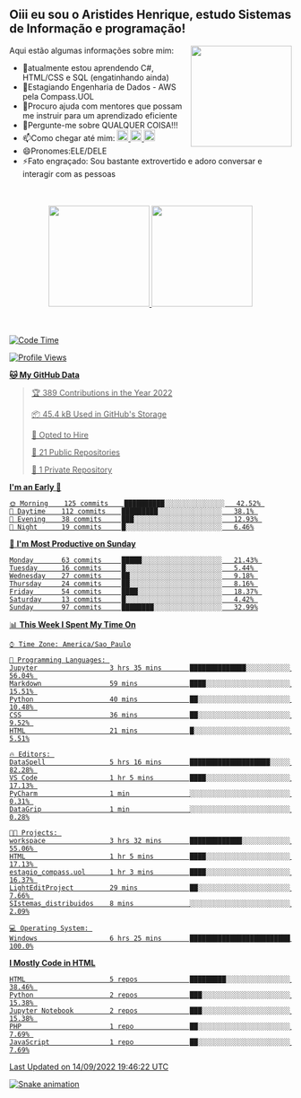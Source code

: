 ## Oiii eu sou o Aristides Henrique, estudo Sistemas de Informação e programação!

<div >
Aqui estão algumas informações sobre mim:<img align="right" height="180em" src="https://user-images.githubusercontent.com/97318481/177042589-45d62122-82a9-4a32-b3a7-87b322825b2f.png">
</div>

- 🌱atualmente estou aprendendo C#, HTML/CSS e SQL (engatinhando ainda)
- 👯Estagiando Engenharia de Dados - AWS pela Compass.UOL
- 🤔Procuro ajuda com mentores que possam me instruir para um aprendizado eficiente
- 💬Pergunte-me sobre QUALQUER COISA!!!
- 📫Como chegar até mim:
  <a href="https://www.instagram.com/aryhenry/" target="_blank">
  <img src="https://img.shields.io/badge/-Instagram-%23E4405F?style=for-the-badge&logo=instagram&logoColor=black" height="20px">
  </a>
  <a href="https://www.linkedin.com/in/aristides-henrique/" target="_blank">
  <img src="https://img.shields.io/badge/-LinkedIn-%230077B5?style=for-the-badge&logo=linkedin&logoColor=black" height="20px">
  </a> 
  <a href="mailto:arihenriqueuna@gmail.com">
  <img src="https://img.shields.io/badge/-Gmail-%23333?style=for-the-badge&logo=gmail&logoColor=white" height="20px">
  </a>
- 😄Pronomes:ELE/DELE
- ⚡Fato engraçado: Sou bastante extrovertido e adoro conversar e interagir com as pessoas
<br/>
<br/>
<div align="center">
  <a href="https://github.com/arihenrique">
  <img height="180em" src="https://github-readme-stats.vercel.app/api?username=arihenrique&show_icons=true&theme=dracula&include_all_commits=true&count_private=true"/>
  <img height="180em" src="https://github-readme-stats.vercel.app/api/top-langs/?username=arihenrique&layout=compact&langs_count=7&theme=dracula"/>
</div><br/><br/>

<!--START_SECTION:waka-->
![Code Time](http://img.shields.io/badge/Code%20Time-95%20hrs%2059%20mins-blue)

![Profile Views](http://img.shields.io/badge/Profile%20Views-44-blue)

**🐱 My GitHub Data** 

> 🏆 389 Contributions in the Year 2022
 > 
> 📦 45.4 kB Used in GitHub's Storage 
 > 
> 💼 Opted to Hire
 > 
> 📜 21 Public Repositories 
 > 
> 🔑 1 Private Repository 
 > 
**I'm an Early 🐤** 

```text
🌞 Morning    125 commits    ██████████░░░░░░░░░░░░░░░   42.52% 
🌇 Daytime    112 commits    █████████░░░░░░░░░░░░░░░░   38.1% 
🌃 Evening    38 commits     ███░░░░░░░░░░░░░░░░░░░░░░   12.93% 
🌙 Night      19 commits     █░░░░░░░░░░░░░░░░░░░░░░░░   6.46%

```
📅 **I'm Most Productive on Sunday** 

```text
Monday       63 commits     █████░░░░░░░░░░░░░░░░░░░░   21.43% 
Tuesday      16 commits     █░░░░░░░░░░░░░░░░░░░░░░░░   5.44% 
Wednesday    27 commits     ██░░░░░░░░░░░░░░░░░░░░░░░   9.18% 
Thursday     24 commits     ██░░░░░░░░░░░░░░░░░░░░░░░   8.16% 
Friday       54 commits     ████░░░░░░░░░░░░░░░░░░░░░   18.37% 
Saturday     13 commits     █░░░░░░░░░░░░░░░░░░░░░░░░   4.42% 
Sunday       97 commits     ████████░░░░░░░░░░░░░░░░░   32.99%

```


📊 **This Week I Spent My Time On** 

```text
⌚︎ Time Zone: America/Sao_Paulo

💬 Programming Languages: 
Jupyter                  3 hrs 35 mins       ██████████████░░░░░░░░░░░   56.04% 
Markdown                 59 mins             ████░░░░░░░░░░░░░░░░░░░░░   15.51% 
Python                   40 mins             ██░░░░░░░░░░░░░░░░░░░░░░░   10.48% 
CSS                      36 mins             ██░░░░░░░░░░░░░░░░░░░░░░░   9.52% 
HTML                     21 mins             █░░░░░░░░░░░░░░░░░░░░░░░░   5.51%

🔥 Editors: 
DataSpell                5 hrs 16 mins       ████████████████████░░░░░   82.28% 
VS Code                  1 hr 5 mins         ████░░░░░░░░░░░░░░░░░░░░░   17.13% 
PyCharm                  1 min               ░░░░░░░░░░░░░░░░░░░░░░░░░   0.31% 
DataGrip                 1 min               ░░░░░░░░░░░░░░░░░░░░░░░░░   0.28%

🐱‍💻 Projects: 
workspace                3 hrs 32 mins       █████████████░░░░░░░░░░░░   55.06% 
HTML                     1 hr 5 mins         ████░░░░░░░░░░░░░░░░░░░░░   17.13% 
estagio_compass.uol      1 hr 3 mins         ████░░░░░░░░░░░░░░░░░░░░░   16.37% 
LightEditProject         29 mins             ██░░░░░░░░░░░░░░░░░░░░░░░   7.66% 
SIstemas_distribuidos    8 mins              ░░░░░░░░░░░░░░░░░░░░░░░░░   2.09%

💻 Operating System: 
Windows                  6 hrs 25 mins       █████████████████████████   100.0%

```

**I Mostly Code in HTML** 

```text
HTML                     5 repos             █████████░░░░░░░░░░░░░░░░   38.46% 
Python                   2 repos             ███░░░░░░░░░░░░░░░░░░░░░░   15.38% 
Jupyter Notebook         2 repos             ███░░░░░░░░░░░░░░░░░░░░░░   15.38% 
PHP                      1 repo              ██░░░░░░░░░░░░░░░░░░░░░░░   7.69% 
JavaScript               1 repo              ██░░░░░░░░░░░░░░░░░░░░░░░   7.69%

```



 Last Updated on 14/09/2022 19:46:22 UTC
<!--END_SECTION:waka-->

![Snake animation](https://github.com/arihenrique/arihenrique/blob/output/github-contribution-grid-snake.svg)
